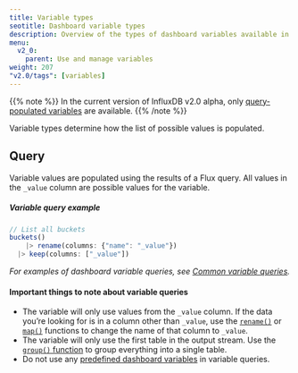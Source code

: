 ```yaml
---
title: Variable types
seotitle: Dashboard variable types
description: Overview of the types of dashboard variables available in InfluxDB
menu:
  v2_0:
    parent: Use and manage variables
weight: 207
"v2.0/tags": [variables]
---
```


{{% note %}}
In the current version of InfluxDB v2.0 alpha, only [query-populated variables](#query) are available.
{{% /note %}}

Variable types determine how the list of possible values is populated.

## Query
Variable values are populated using the results of a Flux query.
All values in the `_value` column are possible values for the variable.

##### Variable query example
```js
// List all buckets
buckets()
	|> rename(columns: {"name": "_value"})
  |> keep(columns: ["_value"])
```

_For examples of dashboard variable queries, see [Common variable queries](/v2.0/visualize-data/variables/common-variables)._


#### Important things to note about variable queries
- The variable will only use values from the `_value` column.
  If the data you’re looking for is in a column other than `_value`, use the
  [`rename()`](/v2.0/reference/flux/functions/built-in/transformations/rename/) or
  [`map()`](/v2.0/reference/flux/functions/built-in/transformations/map/) functions
  to change the name of that column to `_value`.
- The variable will only use the first table in the output stream.
  Use the [`group()` function](/v2.0/reference/flux/functions/built-in/transformations/group)
  to group everything into a single table.
- Do not use any [predefined dashboard variables](/v2.0/visualize-data/variables/#predefined-dashboard-variables) in variable queries.
